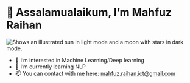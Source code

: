# 👋 Assalamualaikum, I’m Mahfuz Raihan
<picture>
  <source media="(prefers-color-scheme: dark)" srcset="https://images.squarespace-cdn.com/content/v1/57812963f7e0aba104cde634/1468085168428-1VSGK13ZVITJO5XYW5HM/Machine+Learning+is+Fun%21-logo-black.png?format=1200w">
  <source media="(prefers-color-scheme: light)" srcset="https://images.squarespace-cdn.com/content/v1/57812963f7e0aba104cde634/1468085168428-1VSGK13ZVITJO5XYW5HM/Machine+Learning+is+Fun%21-logo-black.png?format=1200w">
  <img alt="Shows an illustrated sun in light mode and a moon with stars in dark mode." src="https://images.squarespace-cdn.com/content/v1/57812963f7e0aba104cde634/1468085168428-1VSGK13ZVITJO5XYW5HM/Machine+Learning+is+Fun%21-logo-black.png?format=1200w">
</picture>

- 👀 I’m interested in Machine Learning/Deep learning
- 🌱 I’m currently learning NLP
- 📫 You can contact with me here: mahfuz.raihan.ict@gmail.com




<!---
mahfuz-raihan/mahfuz-raihan is a ✨ special ✨ repository because its `README.md` (this file) appears on your GitHub profile.
You can click the Preview link to take a look at your changes.
--->
